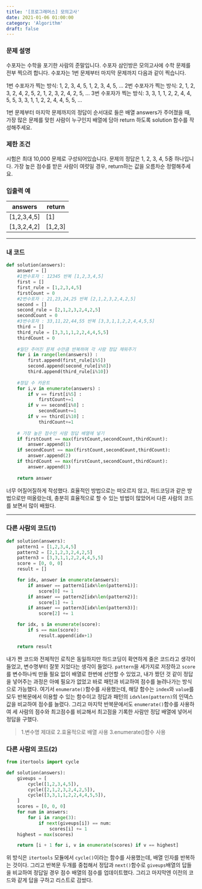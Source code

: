 ```yaml
---
title: '[프로그래머스] 모의고사'
date: 2021-01-06 01:00:00
category: 'Algorithm'
draft: false
---
```

### 문제 설명
수포자는 수학을 포기한 사람의 준말입니다. 수포자 삼인방은 모의고사에 수학 문제를 전부 찍으려 합니다. 수포자는 1번 문제부터 마지막 문제까지 다음과 같이 찍습니다.

1번 수포자가 찍는 방식: 1, 2, 3, 4, 5, 1, 2, 3, 4, 5, ...
2번 수포자가 찍는 방식: 2, 1, 2, 3, 2, 4, 2, 5, 2, 1, 2, 3, 2, 4, 2, 5, ...
3번 수포자가 찍는 방식: 3, 3, 1, 1, 2, 2, 4, 4, 5, 5, 3, 3, 1, 1, 2, 2, 4, 4, 5, 5, ...

1번 문제부터 마지막 문제까지의 정답이 순서대로 들은 배열 answers가 주어졌을 때, 가장 많은 문제를 맞힌 사람이 누구인지 배열에 담아 return 하도록 solution 함수를 작성해주세요.


### 제한 조건
시험은 최대 10,000 문제로 구성되어있습니다.
문제의 정답은 1, 2, 3, 4, 5중 하나입니다.
가장 높은 점수를 받은 사람이 여럿일 경우, return하는 값을 오름차순 정렬해주세요.


### 입출력 예
|answers|	return|
|---|---|
|[1,2,3,4,5]	|[1]|
|[1,3,2,4,2]|	[1,2,3]|
---


###  내 코드 
```python
def solution(answers):
    answer = []
    #1번수포자 : 12345 반복 [1,2,3,4,5]
    first = []
    first_rule = [1,2,3,4,5]
    firstCount = 0
    #2번수포자 : 21,23,24,25 반복 [2,1,2,3,2,4,2,5]
    second = []
    second_rule = [2,1,2,3,2,4,2,5]
    secondCount = 0
    #3번수포자 : 33,11,22,44,55 반복 [3,3,1,1,2,2,4,4,5,5]
    third = []
    third_rule = [3,3,1,1,2,2,4,4,5,5]
    thirdCount = 0
    
    #일단 주어진 문제 수만큼 반복하며 각 사람 정답 채워주기
    for i in range(len(answers)) : 
        first.append(first_rule[i%5])
        second.append(second_rule[i%8])
        third.append(third_rule[i%10])
    
    #정답 수 카운트
    for i,v in enumerate(answers) :
        if v == first[i%5] :
            firstCount+=1
        if v == second[i%8] :
            secondCount+=1
        if v == third[i%10] :
            thirdCount+=1
            
    # 가장 높은 점수인 사람 정답 배열에 넣기    
    if firstCount == max(firstCount,secondCount,thirdCount):
        answer.append(1)
    if secondCount == max(firstCount,secondCount,thirdCount):
        answer.append(2)
    if thirdCount == max(firstCount,secondCount,thirdCount):
        answer.append(3)
        
    return answer
```
너무 어질어질하게 작성했다. 효율적인 방법으로는 떠오르지 않고, 하드코딩과 같은 방법으로만 떠올랐는데, 충분히 효율적으로 할 수 있는 방법이 많았어서 다른 사람의 코드를 보면서 많이 배웠다.

---


### 다른 사람의 코드(1)
```python
def solution(answers):
    pattern1 = [1,2,3,4,5]
    pattern2 = [2,1,2,3,2,4,2,5]
    pattern3 = [3,3,1,1,2,2,4,4,5,5]
    score = [0, 0, 0]
    result = []

    for idx, answer in enumerate(answers):
        if answer == pattern1[idx%len(pattern1)]:
            score[0] += 1
        if answer == pattern2[idx%len(pattern2)]:
            score[1] += 1
        if answer == pattern3[idx%len(pattern3)]:
            score[2] += 1

    for idx, s in enumerate(score):
        if s == max(score):
            result.append(idx+1)

    return result
```
내가 짠 코드와 전체적인 로직은 동일하지만 하드코딩이 확연하게 줄은 코드라고 생각이 들었고, 변수명부터 잘못 지었다는 생각이 들었다. `pattern`을 세가지로 저장하고 `score`를 변수하나씩 만들 필요 없이 배열로 한번에 선언할 수 있었고, 내가 짰던 것 같이 정답을 넣어주는 과정은 아예 필요가 없었고 바로 패턴과 비교하여 점수를 늘려나가는 방식으로 가능했다. 여기서 `enumerate()`함수를 사용했는데, 해당 함수는 `index`와 `value`를 모두 반복문에서 이용할 수 있는 함수이고 정답과 패턴의 `idx%len(pattern)`의 인덱스 값을 비교하여 점수를 늘렸다. 그리고 마지막 반복문에서도 `enumerate()`함수를 사용하여 세 사람의 점수와 최고점수를 비교해서 최고점을 기록한 사람만 정답 배열에 넣어서 정답을 구했다.

> 1.변수명 제대로 2.효율적으로 배열 사용 3.enumerate()함수 사용


### 다른 사람의 코드(2)
```python
from itertools import cycle

def solution(answers):
    giveups = [
        cycle([1,2,3,4,5]),
        cycle([2,1,2,3,2,4,2,5]),
        cycle([3,3,1,1,2,2,4,4,5,5]),
    ]
    scores = [0, 0, 0]
    for num in answers:
        for i in range(3):
            if next(giveups[i]) == num:
                scores[i] += 1
    highest = max(scores)

    return [i + 1 for i, v in enumerate(scores) if v == highest]
```
위 방식은 `itertools` 모듈에서 `cycle()`이라는 함수를 사용했는데, 배열 인자를 반복하는 것이다. 그리고 반복문 두개를 중첩해서 정답과 `next()`함수로 `giveups`배열의 답들을 비교하여 정답일 경우 점수 배열의 점수를 업데이트했다. 그리고 마지막엔 이전의 코드와 같게 답을 구하고 리스트로 감쌌다.